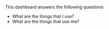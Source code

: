 
This dashboard answers the following questions:

- What are the things that I use?
- What are the things that use me?